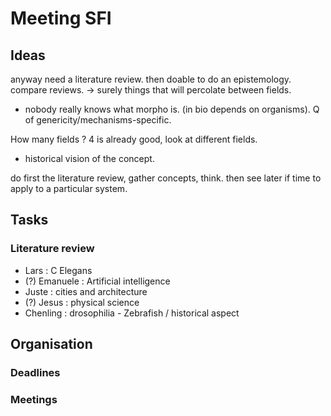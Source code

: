 
# Meeting SFI

## Ideas

anyway need a literature review. then doable to do an epistemology. compare reviews.
-> surely things that will percolate between fields.

* nobody really knows what morpho is. (in bio depends on organisms). Q of genericity/mechanisms-specific.

How many fields ? 4 is already good, look at different fields.

* historical vision of the concept.

do first the literature review, gather concepts, think. then see later if time to apply to a particular system.


## Tasks

### Literature review

 - Lars : C Elegans
 - (?) Emanuele : Artificial intelligence
 - Juste : cities and architecture
 - (?) Jesus : physical science
 - Chenling : drosophilia - Zebrafish / historical aspect
 

 
## Organisation

### Deadlines

### Meetings





